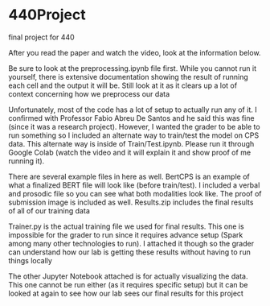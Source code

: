 # 440Project
final project for 440

After you read the paper and watch the video, look at the information below.

Be sure to look at the preprocessing.ipynb file first. While you cannot run it yourself, there is extensive documentation showing the result of running each cell and the output it will be. Still look at it as it clears up a lot of context concerning how we preprocess our data

Unfortunately, most of the code has a lot of setup to actually run any of it. I confirmed with Professor Fabio Abreu De Santos and he said this was fine (since it was a research project). However, I wanted the grader to be able to run something so I included an alternate way to train/test the model on CPS data. This alternate way is inside of Train/Test.ipynb. Please run it through Google Colab (watch the video and it will explain it and show proof of me running it).

There are several example files in here as well. BertCPS is an example of what a finalized BERT file will look like (before train/test). I included a verbal and prosodic file so you can see what both modalities look like. The proof of submission image is included as well. Results.zip includes the final results of all of our training data

Trainer.py is the actual training file we used for final results. This one is impossible for the grader to run since it requires advance setup (Spark among many other technologies to run). I attached it though so the grader can understand how our lab is getting these results without having to run things locally

The other Jupyter Notebook attached is for actually visualizing the data. This one cannot be run either (as it requires specific setup) but it can be looked at again to see how our lab sees our final results for this project


